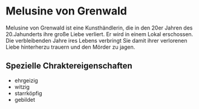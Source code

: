 # Melusine von Grenwald

Melusine von Grenwald ist eine Kunsthändlerin, die in den 20er Jahren des 20.Jahunderts ihre große Liebe verliert. Er wird in einem Lokal erschossen. Die verbleibenden Jahre ires Lebens verbringt Sie damit ihrer verlorenen Liebe hinterherzu trauern und den Mörder zu jagen.

## Spezielle Chraktereigenschaften

- ehrgeizig
- witzig
- starrköpfig
- gebildet

